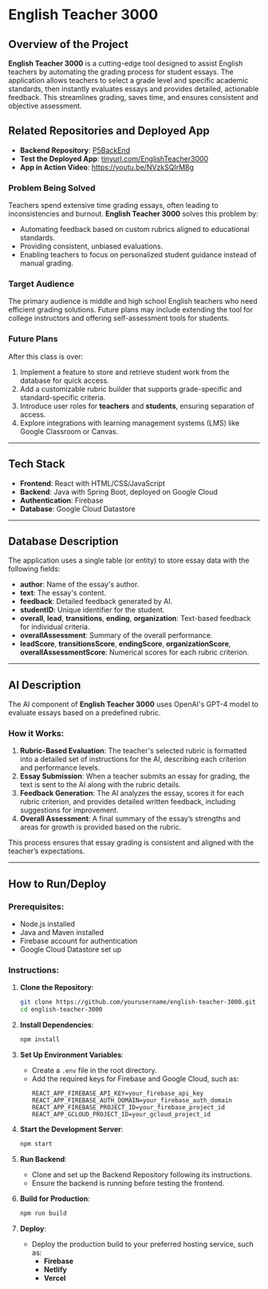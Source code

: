 # English Teacher 3000

## Overview of the Project
**English Teacher 3000** is a cutting-edge tool designed to assist English teachers by automating the grading process for student essays. The application allows teachers to select a grade level and specific academic standards, then instantly evaluates essays and provides detailed, actionable feedback. This streamlines grading, saves time, and ensures consistent and objective assessment.

## Related Repositories and Deployed App
- **Backend Repository**: [P5BackEnd](https://github.com/rothmana123/P5BackEnd)
- **Test the Deployed App**: [tinyurl.com/EnglishTeacher3000](https://tinyurl.com/EnglishTeacher3000)
- **App in Action Video**: https://youtu.be/NVzkSQIrM8g


### Problem Being Solved
Teachers spend extensive time grading essays, often leading to inconsistencies and burnout. **English Teacher 3000** solves this problem by:
- Automating feedback based on custom rubrics aligned to educational standards.
- Providing consistent, unbiased evaluations.
- Enabling teachers to focus on personalized student guidance instead of manual grading.

### Target Audience
The primary audience is middle and high school English teachers who need efficient grading solutions. Future plans may include extending the tool for college instructors and offering self-assessment tools for students.

### Future Plans
After this class is over:
1. Implement a feature to store and retrieve student work from the database for quick access.
2. Add a customizable rubric builder that supports grade-specific and standard-specific criteria.
3. Introduce user roles for **teachers** and **students**, ensuring separation of access.
4. Explore integrations with learning management systems (LMS) like Google Classroom or Canvas.

---

## Tech Stack
- **Frontend**: React with HTML/CSS/JavaScript
- **Backend**: Java with Spring Boot, deployed on Google Cloud
- **Authentication**: Firebase
- **Database**: Google Cloud Datastore

---

## Database Description
The application uses a single table (or entity) to store essay data with the following fields:

- **author**: Name of the essay's author.
- **text**: The essay's content.
- **feedback**: Detailed feedback generated by AI.
- **studentID**: Unique identifier for the student.
- **overall**, **lead**, **transitions**, **ending**, **organization**: Text-based feedback for individual criteria.
- **overallAssessment**: Summary of the overall performance.
- **leadScore**, **transitionsScore**, **endingScore**, **organizationScore**, **overallAssessmentScore**: Numerical scores for each rubric criterion.

---

## AI Description
The AI component of **English Teacher 3000** uses OpenAI's GPT-4 model to evaluate essays based on a predefined rubric. 

### How it Works:
1. **Rubric-Based Evaluation**: The teacher's selected rubric is formatted into a detailed set of instructions for the AI, describing each criterion and performance levels.
2. **Essay Submission**: When a teacher submits an essay for grading, the text is sent to the AI along with the rubric details.
3. **Feedback Generation**: The AI analyzes the essay, scores it for each rubric criterion, and provides detailed written feedback, including suggestions for improvement.
4. **Overall Assessment**: A final summary of the essay’s strengths and areas for growth is provided based on the rubric.

This process ensures that essay grading is consistent and aligned with the teacher’s expectations.

---

## How to Run/Deploy
### Prerequisites:
- Node.js installed
- Java and Maven installed
- Firebase account for authentication
- Google Cloud Datastore set up

### Instructions:
1. **Clone the Repository**:
   ```bash
   git clone https://github.com/yourusername/english-teacher-3000.git
   cd english-teacher-3000

2. **Install Dependencies**:
   ```bash
   npm install

3. **Set Up Environment Variables**:
   - Create a `.env` file in the root directory.
   - Add the required keys for Firebase and Google Cloud, such as:
     ```plaintext
     REACT_APP_FIREBASE_API_KEY=your_firebase_api_key
     REACT_APP_FIREBASE_AUTH_DOMAIN=your_firebase_auth_domain
     REACT_APP_FIREBASE_PROJECT_ID=your_firebase_project_id
     REACT_APP_GCLOUD_PROJECT_ID=your_gcloud_project_id
     ```

4. **Start the Development Server**:
   ```bash
   npm start

5. **Run Backend**:
   - Clone and set up the Backend Repository following its instructions.
   - Ensure the backend is running before testing the frontend.

6. **Build for Production**:
   ```bash
   npm run build

7. **Deploy**:
   - Deploy the production build to your preferred hosting service, such as:
     - **Firebase**
     - **Netlify**
     - **Vercel**
